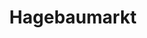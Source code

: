 ---
title: "Hagebaumarkt"
url: /hildburghausen/hagebaumarkt-haeselriether-strasse/
shop: Baumarkt
---